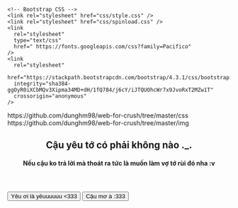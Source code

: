 <!DOCTYPE html>
<html lang="en">
  <head>
    <title>Crussssh</title>
    <!-- Required meta tags -->
    <meta charset="utf-8" />
    <meta
      name="viewport"
      content="width=device-width, initial-scale=1, shrink-to-fit=no"
    />

    <!-- Bootstrap CSS -->
    <link rel="stylesheet" href="css/style.css" />
    <link rel="stylesheet" href="css/spinload.css" />
    <link
      rel="stylesheet"
      type="text/css"
      href=" https://fonts.googleapis.com/css?family=Pacifico"
    />
    <link
      rel="stylesheet"
      href="https://stackpath.bootstrapcdn.com/bootstrap/4.3.1/css/bootstrap.min.css"
      integrity="sha384-ggOyR0iXCbMQv3Xipma34MD+dH/1fQ784/j6cY/iJTQUOhcWr7x9JvoRxT2MZw1T"
      crossorigin="anonymous"
    />
  </head>
  <body>
    <div class="wrapper">
      <!-- Preloader -->
      <div id="preloader"> https://github.com/dunghm98/web-for-crush/tree/master/css
        <div class="spinner">
          <div class="rect1"></div>
          <div class="rect2"></div>
          <div class="rect3"></div>
          <div class="rect4"></div>
          <div class="rect5"></div>
        </div>
      </div>
      <div id="bg"></div> https://github.com/dunghm98/web-for-crush/tree/master/img
      <div class="content">
        <header>
          <h2 id="text3">Cậu yêu tớ có phải không nào ._.</h2>
          <h4 id="text4">
            Nếu cậu ko trả lời mà thoát ra tức là muốn làm vợ tớ rùi đó nha :v
          </h4>
        </header>
        <button id="yes" type="button" class="btn btn-danger btn-lg">
          Yêu ơi là yêuuuuuu <333
        </button>
        <button id="no" type="button" class="btn btn-info btn-lg">
          Cậu mơ à :333
        </button>
      </div>
    </div>
    <audio src="./sound/sound.mp3" autoplay></audio>
    <!-- Optional JavaScript -->
    <!-- jQuery first, then Popper.js, then Bootstrap JS -->
    <script
      src="https://code.jquery.com/jquery-3.4.1.js"
      integrity="sha256-WpOohJOqMqqyKL9FccASB9O0KwACQJpFTUBLTYOVvVU="
      crossorigin="anonymous"
    ></script>
    <script
      src="https://cdnjs.cloudflare.com/ajax/libs/popper.js/1.14.7/umd/popper.min.js"
      integrity="sha384-UO2eT0CpHqdSJQ6hJty5KVphtPhzWj9WO1clHTMGa3JDZwrnQq4sF86dIHNDz0W1"
      crossorigin="anonymous"
    ></script>
    <script
      src="https://stackpath.bootstrapcdn.com/bootstrap/4.3.1/js/bootstrap.min.js"
      integrity="sha384-JjSmVgyd0p3pXB1rRibZUAYoIIy6OrQ6VrjIEaFf/nJGzIxFDsf4x0xIM+B07jRM"
      crossorigin="anonymous"
    ></script>
    <script src="https://cdn.jsdelivr.net/npm/sweetalert2@9"></script>
    <script src="js/myJs.js"></script>
  </body>
</html>
